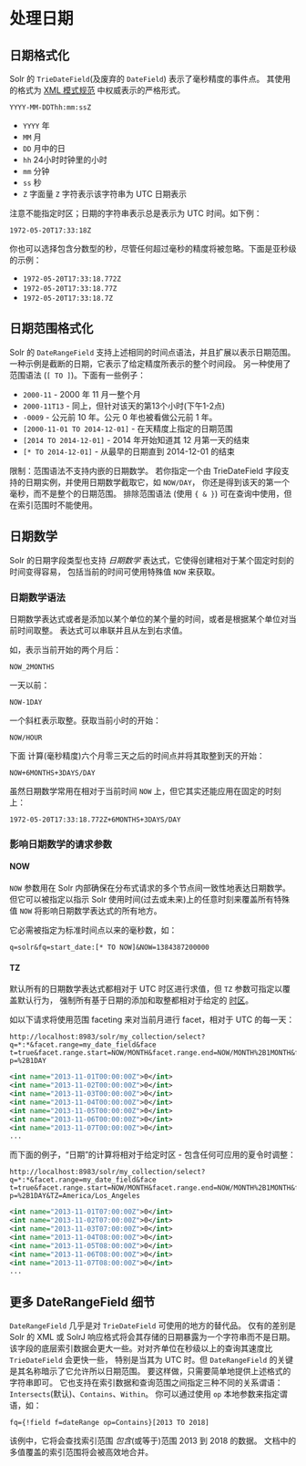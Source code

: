 # 处理日期

## 日期格式化

Solr 的 `TrieDateField`(及废弃的 `DateField`) 表示了毫秒精度的事件点。
其使用的格式为 [XML 模式规范](http://www.w3.org/TR/xmlschema-2/#dateTime) 中权威表示的严格形式。

`YYYY-MM-DDThh:mm:ssZ`

* `YYYY` 年
* `MM` 月
* `DD` 月中的日
* `hh` 24小时时钟里的小时
* `mm` 分钟
* `ss` 秒
* `Z` 字面量 `Z` 字符表示该字符串为 UTC 日期表示

注意不能指定时区；日期的字符串表示总是表示为 UTC 时间。如下例：

`1972-05-20T17:33:18Z`

你也可以选择包含分数型的秒，尽管任何超过毫秒的精度将被忽略。下面是亚秒级的示例：

* `1972-05-20T17:33:18.772Z`
* `1972-05-20T17:33:18.77Z`
* `1972-05-20T17:33:18.7Z`

## 日期范围格式化

Solr 的 `DateRangeField` 支持上述相同的时间点语法，并且扩展以表示日期范围。
一种示例是截断的日期，它表示了给定精度所表示的整个时间段。
另一种使用了范围语法 (`[ TO ]`)。下面有一些例子：

* `2000-11` - 2000 年 11 月一整个月
* `2000-11T13` - 同上，但针对该天的第13个小时(下午1-2点)
* `-0009` - 公元前 10 年。公元 0 年也被看做公元前 1 年。
* `[2000-11-01 TO 2014-12-01]` - 在天精度上指定的日期范围
* `[2014 TO 2014-12-01]` - 2014 年开始知道其 12 月第一天的结束
* `[* TO 2014-12-01]` - 从最早的日期直到 2014-12-01 的结束

限制：范围语法不支持内嵌的日期数学。
若你指定一个由 TrieDateField 字段支持的日期实例，并使用日期数学截取它，如 `NOW/DAY`，
你还是得到该天的第一个毫秒，而不是整个的日期范围。
排除范围语法 (使用 `{ & }`) 可在查询中使用，但在索引范围时不能使用。

## 日期数学

Solr 的日期字段类型也支持 *日期数学* 表达式，它使得创建相对于某个固定时刻的时间变得容易，
包括当前的时间可使用特殊值 `NOW` 来获取。

### 日期数学语法

日期数学表达式或者是添加以某个单位的某个量的时间，或者是根据某个单位对当前时间取整。
表达式可以串联并且从左到右求值。

如，表示当前开始的两个月后：

`NOW_2MONTHS`

一天以前：

`NOW-1DAY`

一个斜杠表示取整。获取当前小时的开始：

`NOW/HOUR`

下面 计算(毫秒精度)六个月零三天之后的时间点并将其取整到天的开始：

`NOW+6MONTHS+3DAYS/DAY`

虽然日期数学常用在相对于当前时间 `NOW` 上，但它其实还能应用在固定的时刻上：

`1972-05-20T17:33:18.772Z+6MONTHS+3DAYS/DAY`

### 影响日期数学的请求参数

#### NOW

`NOW` 参数用在 Solr 内部确保在分布式请求的多个节点间一致性地表达日期数学。
但它可以被指定以指示 Solr 使用时间(过去或未来)上的任意时刻来覆盖所有特殊值 `NOW`
将影响日期数学表达式的所有地方。

它必需被指定为标准时间点以来的毫秒数，如：

`q=solr&fq=start_date:[* TO NOW]&NOW=1384387200000`

#### TZ

默认所有的日期数学表达式都相对于 UTC 时区进行求值，但 `TZ` 参数可指定以覆盖默认行为，
强制所有基于日期的添加和取整都相对于给定的 [时区](http://docs.oracle.com/javase/7/docs/api/java/util/TimeZone.html)。

如以下请求将使用范围 faceting 来对当前月进行 facet，相对于 UTC 的每一天：

```
http://localhost:8983/solr/my_collection/select?q=*:*&facet.range=my_date_field&face
t=true&facet.range.start=NOW/MONTH&facet.range.end=NOW/MONTH%2B1MONTH&facet.range.ga
p=%2B1DAY
```

```xml
<int name="2013-11-01T00:00:00Z">0</int>
<int name="2013-11-02T00:00:00Z">0</int>
<int name="2013-11-03T00:00:00Z">0</int>
<int name="2013-11-04T00:00:00Z">0</int>
<int name="2013-11-05T00:00:00Z">0</int>
<int name="2013-11-06T00:00:00Z">0</int>
<int name="2013-11-07T00:00:00Z">0</int>
...
```

而下面的例子，“日期”的计算将相对于给定时区 - 包含任何可应用的夏令时调整：

```
http://localhost:8983/solr/my_collection/select?q=*:*&facet.range=my_date_field&face
t=true&facet.range.start=NOW/MONTH&facet.range.end=NOW/MONTH%2B1MONTH&facet.range.ga
p=%2B1DAY&TZ=America/Los_Angeles
```

```xml
<int name="2013-11-01T07:00:00Z">0</int>
<int name="2013-11-02T07:00:00Z">0</int>
<int name="2013-11-03T07:00:00Z">0</int>
<int name="2013-11-04T08:00:00Z">0</int>
<int name="2013-11-05T08:00:00Z">0</int>
<int name="2013-11-06T08:00:00Z">0</int>
<int name="2013-11-07T08:00:00Z">0</int>
...
```

## 更多 DateRangeField 细节

`DateRangeField` 几乎是对 `TrieDateField` 可使用的地方的替代品。
仅有的差别是 Solr 的 XML 或 SolrJ 响应格式将会其存储的日期暴露为一个字符串而不是日期。
该字段的底层索引数据会更大一些。对对齐单位在秒级以上的查询其速度比 `TrieDateField` 会更快一些，
特别是当其为 UTC 时。但 `DateRangeField` 的关键是其名称暗示了它允许所以日期范围。
要这样做，只需要简单地提供上述格式的字符串即可。
它也支持在索引数据和查询范围之间指定三种不同的关系谓语：`Intersects`(默认)、`Contains`、`Within`。
你可以通过使用 `op` 本地参数来指定谓语，如：

```
fq={!field f=dateRange op=Contains}[2013 TO 2018]
```

该例中，它将会查找索引范围 *包含*(或等于)范围  2013 到 2018 的数据。
文档中的多值覆盖的索引范围将会被高效地合并。

